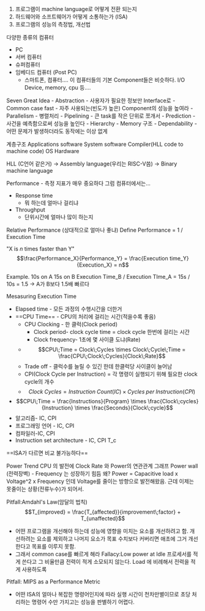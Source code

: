 1. 프로그램이 machine language로 어떻게 전환 되는지
2. 하드웨어와 소프트웨어가 어떻게 소통하는가 (ISA)
3. 프로그램의 성능의 측정법, 개선법

다양한 종류의 컴퓨터
- PC
- 서버 컴퓨터
- 슈퍼컴퓨터
- 임베디드 컴퓨터 (Post PC)
	- 스마트폰, 컴퓨터....
이 컴퓨터들의 기본 Component들은 비슷하다.
I/O Device, memory, cpu 등....

Seven Great Idea
	- Abstraction
		- 사용자가 필요한 정보만 Interface로
	- Common case fast
		- 자주 사용되는(빈도가 높은) Component의 성능을 높여라
	- Parallelism
		- 병렬처리
	- Pipelining
		- 큰 task를 작은 단위로 쪼개서
	- Prediction
		- 사건을 예측함으로써 성능을 높인다
	- Hierarchy
		- Memory 구조
	- Dependability
		- 어떤 문제가 발생하더라도 동작에는 이상 없게

계층구조
Applications software
System software
	Compiler(HLL code to machine code)
	OS
Hardware

HLL (C언어 같은거) -> Assembly language(우리는 RISC-V씀) -> Binary machine language

Performance - 측정 지표가 매우 중요하다 그럼 컴퓨터에서는...
- Response time
	- 뭐 하는데 얼마나 걸리냐
- Throughput
	- 단위시간에 얼마나 많이 하는지

Relative Performance (상대적으로 얼마나 좋냐)
Define Performance = 1 / Execution Time


"X is $n$ times faster than Y"
$$\frac{Performance_X}{Performance_Y} = \frac{Execution time_Y} {Execution_X} = n$$

Example.
10s on A 15s on B
Execution Time_B / Execution TIme_A = 15s / 10s = 1.5
-> A가 B보다 1.5배 빠르다


Mesasuring Execution Time
- Elapsed time - 모든 과정의 수행시간을 더한거
- ==CPU Time== - CPU의 처리에 걸리는 시간(적을수록 좋음)
	- CPU Clocking - 한 클럭(Clock period) 
		- Clock period- clock cycle time = clock cycle 한번에 걸리는 시간
		- Clock frequency- 1초에 몇 사이클 도냐(Rate)
	- $$CPU\;Time = Clock\;Cycles \times Clock\;Cycle\;Time = \frac{CPU\;Clock\;Cycles}{Clock\;Rate}$$
	- Trade off - 클럭수를 늘릴 수 있긴 한데 한클럭당 사이클이 늘어남
	- CPI(Clock Cycle per Instruction) = 각 명령이 실행되기 위해 필요한 clock cycle의 개수
	- $$Clock\;Cycles = Instruction\;Count(IC) \times Cycles\;per \;Instruction(CPI)$$      
- $$CPU\;Time = \frac{Instructions}{Program} \times \frac{Clock\;cycles}{Instruction} \times \frac{Seconds}{Clock\;cycle}$$
- 알고리즘- IC, CPI
- 프로그래밍 언어 - IC, CPI
- 컴파일러-IC, CPI
- Instruction set architecture - IC, CPI T_c

==ISA가 다르면 비교 불가능하다==

Power Trend
	CPU 의 발전에 Clock Rate 와 Power의 연관관계 그래프
Power wall (전력장벽) - Frequency 는 성장하기 힘듬
	왜? Power = Capacitive load x Voltage^2 x Frequency
	인데 Voltage를 줄이는 방향으로 발전해왔음.
	근데 이제는 못줄이는 상황(전류누수)가 되어서.

Pitfall:Amdahl's Law(암달의 법칙)
$$T_{improved} = \frac{T_{affected}}{improvement\;factor} + T_{unaffected}$$
- 어떤 프로그램을 개선해야 하는데 성능에 영향을 미치는 요소를 개선하려고 함. 개선하려는 요소를 제외하고 나머지 요소가 목표 수치보다 커버리면 애초에 그거 개선한다고 목표를 이루지 못함.
- 그래서 common case를 빠르게 해라
Fallacy:Low power at Idle
프로세서를 적게 쓴다고 그 비율만큼 전력이 적게 소모되지 않는다.
Load 에 비례해서 전력을 적게 사용하도록

Pitfall: MIPS as a Performance Metric
- 어떤 ISA의 얼마나 복잡한 명령어인지에 따라 실행 시간이 천차만별이므로 초당 처리하는 명령어 수만 가지고는 성능을 판별하기 어렵다.

